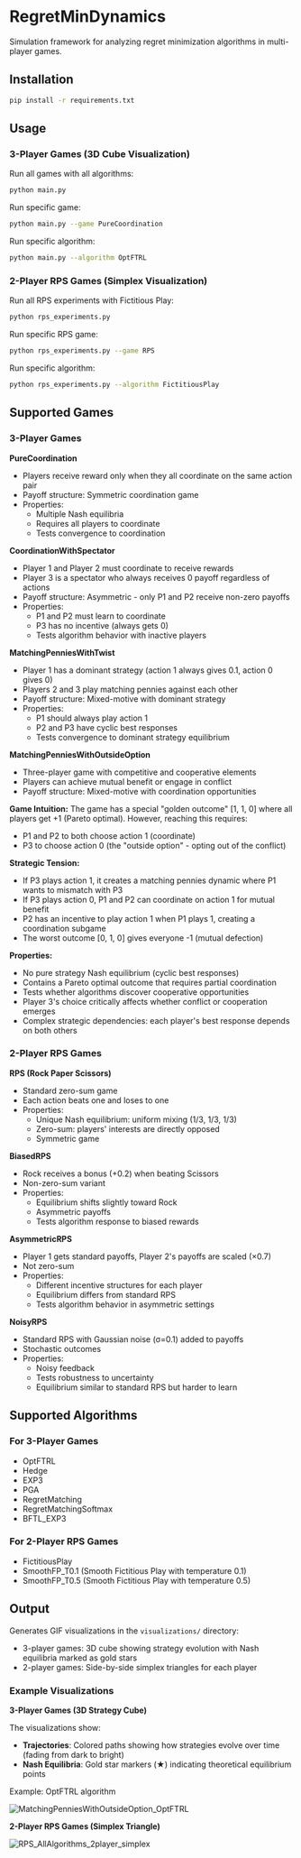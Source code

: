 # RegretMinDynamics

Simulation framework for analyzing regret minimization algorithms in multi-player games.

## Installation

```bash
pip install -r requirements.txt
```

## Usage

### 3-Player Games (3D Cube Visualization)

Run all games with all algorithms:
```bash
python main.py
```

Run specific game:
```bash
python main.py --game PureCoordination
```

Run specific algorithm:
```bash
python main.py --algorithm OptFTRL
```

### 2-Player RPS Games (Simplex Visualization)

Run all RPS experiments with Fictitious Play:
```bash
python rps_experiments.py
```

Run specific RPS game:
```bash
python rps_experiments.py --game RPS
```

Run specific algorithm:
```bash
python rps_experiments.py --algorithm FictitiousPlay
```

## Supported Games

### 3-Player Games

**PureCoordination**
- Players receive reward only when they all coordinate on the same action pair
- Payoff structure: Symmetric coordination game
- Properties:
  - Multiple Nash equilibria
  - Requires all players to coordinate
  - Tests convergence to coordination

**CoordinationWithSpectator**
- Player 1 and Player 2 must coordinate to receive rewards
- Player 3 is a spectator who always receives 0 payoff regardless of actions
- Payoff structure: Asymmetric - only P1 and P2 receive non-zero payoffs
- Properties:
  - P1 and P2 must learn to coordinate
  - P3 has no incentive (always gets 0)
  - Tests algorithm behavior with inactive players

**MatchingPenniesWithTwist**
- Player 1 has a dominant strategy (action 1 always gives 0.1, action 0 gives 0)
- Players 2 and 3 play matching pennies against each other
- Payoff structure: Mixed-motive with dominant strategy
- Properties:
  - P1 should always play action 1
  - P2 and P3 have cyclic best responses
  - Tests convergence to dominant strategy equilibrium

**MatchingPenniesWithOutsideOption**
- Three-player game with competitive and cooperative elements
- Players can achieve mutual benefit or engage in conflict
- Payoff structure: Mixed-motive with coordination opportunities

**Game Intuition:**
The game has a special "golden outcome" [1, 1, 0] where all players get +1 (Pareto optimal). However, reaching this requires:
- P1 and P2 to both choose action 1 (coordinate)
- P3 to choose action 0 (the "outside option" - opting out of the conflict)

**Strategic Tension:**
- If P3 plays action 1, it creates a matching pennies dynamic where P1 wants to mismatch with P3
- If P3 plays action 0, P1 and P2 can coordinate on action 1 for mutual benefit
- P2 has an incentive to play action 1 when P1 plays 1, creating a coordination subgame
- The worst outcome [0, 1, 0] gives everyone -1 (mutual defection)

**Properties:**
- No pure strategy Nash equilibrium (cyclic best responses)
- Contains a Pareto optimal outcome that requires partial coordination
- Tests whether algorithms discover cooperative opportunities
- Player 3's choice critically affects whether conflict or cooperation emerges
- Complex strategic dependencies: each player's best response depends on both others

### 2-Player RPS Games

**RPS (Rock Paper Scissors)**
- Standard zero-sum game
- Each action beats one and loses to one
- Properties:
  - Unique Nash equilibrium: uniform mixing (1/3, 1/3, 1/3)
  - Zero-sum: players' interests are directly opposed
  - Symmetric game

**BiasedRPS**
- Rock receives a bonus (+0.2) when beating Scissors
- Non-zero-sum variant
- Properties:
  - Equilibrium shifts slightly toward Rock
  - Asymmetric payoffs
  - Tests algorithm response to biased rewards

**AsymmetricRPS**
- Player 1 gets standard payoffs, Player 2's payoffs are scaled (×0.7)
- Not zero-sum
- Properties:
  - Different incentive structures for each player
  - Equilibrium differs from standard RPS
  - Tests algorithm behavior in asymmetric settings

**NoisyRPS**
- Standard RPS with Gaussian noise (σ=0.1) added to payoffs
- Stochastic outcomes
- Properties:
  - Noisy feedback
  - Tests robustness to uncertainty
  - Equilibrium similar to standard RPS but harder to learn

## Supported Algorithms

### For 3-Player Games
- OptFTRL
- Hedge
- EXP3
- PGA
- RegretMatching
- RegretMatchingSoftmax
- BFTL_EXP3

### For 2-Player RPS Games
- FictitiousPlay
- SmoothFP_T0.1 (Smooth Fictitious Play with temperature 0.1)
- SmoothFP_T0.5 (Smooth Fictitious Play with temperature 0.5)

## Output

Generates GIF visualizations in the `visualizations/` directory:
- 3-player games: 3D cube showing strategy evolution with Nash equilibria marked as gold stars
- 2-player games: Side-by-side simplex triangles for each player

### Example Visualizations

**3-Player Games (3D Strategy Cube)**

The visualizations show:
- **Trajectories**: Colored paths showing how strategies evolve over time (fading from dark to bright)
- **Nash Equilibria**: Gold star markers (★) indicating theoretical equilibrium points

Example: OptFTRL algorithm

![MatchingPenniesWithOutsideOption_OptFTRL](MatchingPenniesWithOutsideOption_OptFTRL.gif)


**2-Player RPS Games (Simplex Triangle)**

![RPS_AllAlgorithms_2player_simplex](RPS_AllAlgorithms_2player_simplex.gif)